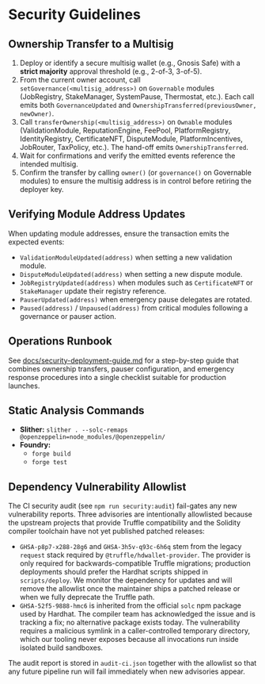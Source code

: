 # Security Guidelines

## Ownership Transfer to a Multisig

1. Deploy or identify a secure multisig wallet (e.g., Gnosis Safe) with a **strict majority** approval threshold (e.g., 2-of-3, 3-of-5).
2. From the current owner account, call `setGovernance(<multisig_address>)` on `Governable` modules (JobRegistry, StakeManager, SystemPause, Thermostat, etc.). Each call emits both `GovernanceUpdated` and `OwnershipTransferred(previousOwner, newOwner)`.
3. Call `transferOwnership(<multisig_address>)` on `Ownable` modules (ValidationModule, ReputationEngine, FeePool, PlatformRegistry, IdentityRegistry, CertificateNFT, DisputeModule, PlatformIncentives, JobRouter, TaxPolicy, etc.). The hand-off emits `OwnershipTransferred`.
4. Wait for confirmations and verify the emitted events reference the intended multisig.
5. Confirm the transfer by calling `owner()` (or `governance()` on Governable modules) to ensure the multisig address is in control before retiring the deployer key.

## Verifying Module Address Updates

When updating module addresses, ensure the transaction emits the expected events:

- `ValidationModuleUpdated(address)` when setting a new validation module.
- `DisputeModuleUpdated(address)` when setting a new dispute module.
- `JobRegistryUpdated(address)` when modules such as `CertificateNFT` or `StakeManager` update their registry reference.
- `PauserUpdated(address)` when emergency pause delegates are rotated.
- `Paused(address)` / `Unpaused(address)` from critical modules following a governance or pauser action.

## Operations Runbook

See [docs/security-deployment-guide.md](docs/security-deployment-guide.md) for a step-by-step guide that combines ownership transfers, pauser configuration, and emergency response procedures into a single checklist suitable for production launches.

## Static Analysis Commands

- **Slither:** `slither . --solc-remaps @openzeppelin=node_modules/@openzeppelin/`
- **Foundry:**
  - `forge build`
  - `forge test`

## Dependency Vulnerability Allowlist

The CI security audit (see `npm run security:audit`) fail-gates any new vulnerability reports.
Three advisories are intentionally allowlisted because the upstream projects that
provide Truffle compatibility and the Solidity compiler toolchain have not yet
published patched releases:

- `GHSA-p8p7-x288-28g6` and `GHSA-3h5v-q93c-6h6q` stem from the legacy `request`
  stack required by `@truffle/hdwallet-provider`. The provider is only required
  for backwards-compatible Truffle migrations; production deployments should
  prefer the Hardhat scripts shipped in `scripts/deploy`. We monitor the
  dependency for updates and will remove the allowlist once the maintainer ships
  a patched release or when we fully deprecate the Truffle path.
- `GHSA-52f5-9888-hmc6` is inherited from the official `solc` npm package used by
  Hardhat. The compiler team has acknowledged the issue and is tracking a fix;
  no alternative package exists today. The vulnerability requires a malicious
  symlink in a caller-controlled temporary directory, which our tooling never
  exposes because all invocations run inside isolated build sandboxes.

The audit report is stored in `audit-ci.json` together with the allowlist so that
any future pipeline run will fail immediately when new advisories appear.
